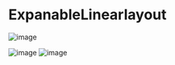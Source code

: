 # ExpanableLinearlayout

![image](https://raw.githubusercontent.com/skylineTan/ExpanableLinearlayout/tree/master/images/show.gif)

![image](https://raw.githubusercontent.com/skylineTan/ExpanableLinearlayout/tree/master/images/img1.png)
![image](https://raw.githubusercontent.com/skylineTan/ExpanableLinearlayout/tree/master/images/img2.png)
